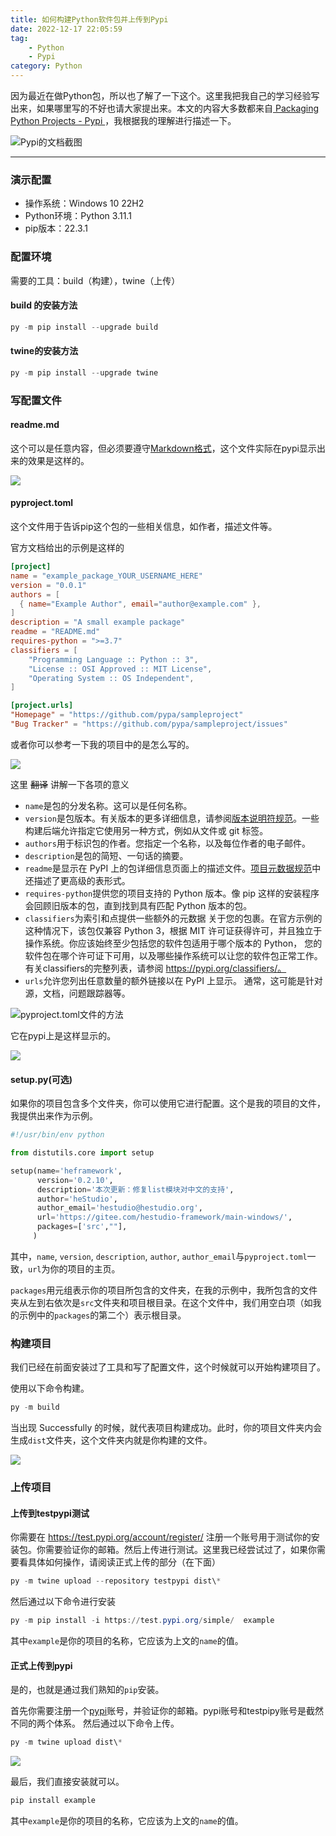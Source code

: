 ```yaml
---
title: 如何构建Python软件包并上传到Pypi
date: 2022-12-17 22:05:59
tag: 
    - Python
    - Pypi
category: Python
---
```

因为最近在做Python包，所以也了解了一下这个。这里我把我自己的学习经验写出来，如果哪里写的不好也请大家提出来。本文的内容大多数都来自[ Packaging Python Projects - Pypi ](https://packaging.python.org/en/latest/tutorials/packaging-projects/)，我根据我的理解进行描述一下。


<!-- more -->

![Pypi的文档截图](https://image.hestudio.org/img/2022/12/17/639db6293266c.png)

---
### 演示配置
- 操作系统：Windows 10 22H2
- Python环境：Python 3.11.1
- pip版本：22.3.1

### 配置环境
需要的工具：build（构建），twine（上传）

#### build 的安装方法
```powershell
py -m pip install --upgrade build
```

#### twine的安装方法
```powershell
py -m pip install --upgrade twine
```

### 写配置文件
#### readme.md
这个可以是任意内容，但必须要遵守[Markdown格式](https://quickref.hestudio.org/docs/markdown.html)，这个文件实际在pypi显示出来的效果是这样的。

![](https://image.hestudio.org/img/2022/12/17/639dbe096bdeb.png)

#### pyproject.toml
这个文件用于告诉pip这个包的一些相关信息，如作者，描述文件等。

官方文档给出的示例是这样的
```toml
[project]
name = "example_package_YOUR_USERNAME_HERE"
version = "0.0.1"
authors = [
  { name="Example Author", email="author@example.com" },
]
description = "A small example package"
readme = "README.md"
requires-python = ">=3.7"
classifiers = [
    "Programming Language :: Python :: 3",
    "License :: OSI Approved :: MIT License",
    "Operating System :: OS Independent",
]

[project.urls]
"Homepage" = "https://github.com/pypa/sampleproject"
"Bug Tracker" = "https://github.com/pypa/sampleproject/issues"
```

或者你可以参考一下我的项目中的是怎么写的。

![](https://image.hestudio.org/img/2022/12/17/639db9b02c6dd.png)

这里 ~~翻译~~ 讲解一下各项的意义
- `name`是包的分发名称。这可以是任何名称。
- `version`是包版本。有关版本的更多详细信息，请参阅[版本说明符规范](https://packaging.python.org/en/latest/specifications/version-specifiers/#version-specifiers)。一些构建后端允许指定它使用另一种方式，例如从文件或 git 标签。
- `authors`用于标识包的作者。您指定一个名称，以及每位作者的电子邮件。
- `description`是包的简短、一句话的摘要。
- `readme`是显示在 PyPI 上的包详细信息页面上的描述文件。[项目元数据规范](https://packaging.python.org/en/latest/specifications/declaring-project-metadata/#declaring-project-metadata)中还描述了更高级的表形式。
- `requires-python`提供您的项目支持的 Python 版本。像 pip 这样的安装程序会回顾旧版本的包，直到找到具有匹配 Python 版本的包。
- `classifiers`为索引和点提供一些额外的元数据 关于您的包裹。在官方示例的这种情况下，该包仅兼容 Python 3，根据 MIT 许可证获得许可，并且独立于操作系统。你应该始终至少包括您的软件包适用于哪个版本的 Python， 您的软件包在哪个许可证下可用，以及哪些操作系统可以让您的软件包正常工作。有关classifiers的完整列表，请参阅 https://pypi.org/classifiers/。
- `urls`允许您列出任意数量的额外链接以在 PyPI 上显示。 通常，这可能是针对源，文档，问题跟踪器等。

![pyproject.toml文件的方法](https://image.hestudio.org/img/2022/12/17/639db7f155d7b.png)

它在pypi上是这样显示的。

![](https://image.hestudio.org/img/2022/12/17/639dc052cb2ba.png)

#### setup.py(可选)
如果你的项目包含多个文件夹，你可以使用它进行配置。这个是我的项目的文件，我提供出来作为示例。

```python
#!/usr/bin/env python

from distutils.core import setup

setup(name='heframework',
      version='0.2.10',
      description='本次更新：修复list模块对中文的支持',
      author='heStudio',
      author_email='hestudio@hestudio.org',
      url='https://gitee.com/hestudio-framework/main-windows/',
      packages=['src',""],
     )


```
其中，`name`, `version`, `description`, `author`, `author_email`与`pyproject.toml`一致，`url`为你的项目的主页。

`packages`用元组表示你的项目所包含的文件夹，在我的示例中，我所包含的文件夹从左到右依次是`src`文件夹和项目根目录。在这个文件中，我们用空白项（如我的示例中的`packages`的第二个）表示根目录。

### 构建项目
我们已经在前面安装过了工具和写了配置文件，这个时候就可以开始构建项目了。

使用以下命令构建。
```powershell
py -m build
```
当出现 Successfully 的时候，就代表项目构建成功。此时，你的项目文件夹内会生成`dist`文件夹，这个文件夹内就是你构建的文件。

![](https://image.hestudio.org/img/2022/12/17/639dc62cc904d.png)

### 上传项目
#### 上传到testpypi测试
你需要在 https://test.pypi.org/account/register/ 注册一个账号用于测试你的安装包。你需要验证你的邮箱。然后上传进行测试。这里我已经尝试过了，如果你需要看具体如何操作，请阅读正式上传的部分（在下面）

```powershell
py -m twine upload --repository testpypi dist\*
```

然后通过以下命令进行安装
```powershell
py -m pip install -i https://test.pypi.org/simple/  example
```
其中`example`是你的项目的名称，它应该为上文的`name`的值。

#### 正式上传到pypi
是的，也就是通过我们熟知的`pip`安装。

首先你需要注册一个[pypi](https://pypi.org)账号，并验证你的邮箱。pypi账号和testpipy账号是截然不同的两个体系。
然后通过以下命令上传。
```powershell
py -m twine upload dist\*
```
![](https://image.hestudio.org/img/2022/12/17/639dcb8eb3135.png)

最后，我们直接安装就可以。
```powershell
pip install example
```
其中`example`是你的项目的名称，它应该为上文的`name`的值。

<Share colorful />
